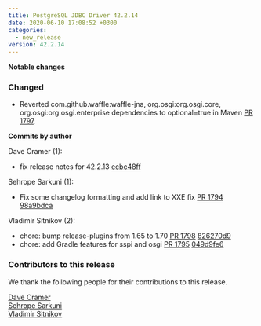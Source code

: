 ```yaml
---
title: PostgreSQL JDBC Driver 42.2.14
date: 2020-06-10 17:08:52 +0300
categories:
  - new_release
version: 42.2.14
---
```


**Notable changes**

### Changed

- Reverted com.github.waffle:waffle-jna, org.osgi:org.osgi.core, org.osgi:org.osgi.enterprise dependencies to optional=true in Maven [PR 1797](https://github.com/pgjdbc/pgjdbc/pull/1797).

<!--more-->

**Commits by author**

Dave Cramer (1):

- fix release notes for 42.2.13 [ecbc48ff](https://github.com/pgjdbc/pgjdbc/commit/ecbc48ff6ad293a2555465d4f7fb6a33a403af26)

Sehrope Sarkuni (1):

- Fix some changelog formatting and add link to XXE fix [PR 1794](https://github.com/pgjdbc/pgjdbc/pull/1794) [98a9bdca](https://github.com/pgjdbc/pgjdbc/commit/98a9bdcabf24a071e7db97bc2aab9c0f4a66e5d5)

Vladimir Sitnikov (2):

- chore: bump release-plugins from 1.65 to 1.70 [PR 1798](https://github.com/pgjdbc/pgjdbc/pull/1798) [826270d9](https://github.com/pgjdbc/pgjdbc/commit/826270d9825dff2f8e26954128e0d000a2c32328)
- chore: add Gradle features for sspi and osgi [PR 1795](https://github.com/pgjdbc/pgjdbc/pull/1795) [049d9fe6](https://github.com/pgjdbc/pgjdbc/commit/049d9fe633d4e58dd4b8bb1259345987b036839c)

<a name="contributors_{{ page.version }}"></a>

### Contributors to this release

We thank the following people for their contributions to this release.

[Dave Cramer](davec@postgresintl.com)  
[Sehrope Sarkuni](https://github.com/sehrope)  
[Vladimir Sitnikov](https://github.com/vlsi)
